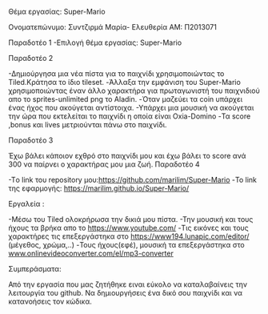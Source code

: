 Θέμα εργασίας: Super-Mario

Ονοματεπώνυμο: Συντζιρμά Μαρία- Ελευθερία ΑΜ: Π2013071

Παραδοτέο 1 -Επιλογή θέμα εργασίας: Super-Mario

Παραδοτέο 2

-Δημιούργησα μια νέα πίστα για το παιχνίδι χρησιμοποιώντας το Tiled.Κράτησα το ίδιο tileset. -Άλλαξα την εμφάνιση του Super-Mario χρησιμοποιώντας έναν άλλο χαρακτήρα για πρωταγωνιστή του παιχνιδιού απο το sprites-unlimited png το Aladin. -Όταν μαζεύει τα coin υπάρχει ένας ήχος που ακούγεται αντίστοιχα. -Υπάρχει μια μουσική να ακούγεται την ώρα που εκτελείται το παιχνίδι η οποία είναι Oxia-Domino -Τα score ,bonus και lives μετριούνται πάνω στο παιχνίδι.

Παραδοτέο 3

Έχω βάλει κάποιον εχθρό στο παιχνίδι μου και έχω βάλει το score ανά 300 να παίρνει ο χαρακτήρας μου μια ζωή.
Παραδοτέο 4

-Tο link του repository μου:https://github.com/marilim/Super-Mario  -Το link της εφαρμογής: https://marilim.github.io/Super-Mario/

Εργαλεία :

-Μέσω του Tiled ολοκρήρωσα την δικιά μου πίστα. -Την μουσική και τους ήχους τα βρήκα απο το https://www.youtube.com/ -Τις εικόνες και τους χαρακτήρες τις επεξεργάστηκα στο https://www194.lunapic.com/editor/ (μέγεθος, χρώμα,..) -Τους ήχους(εφέ), μουσική τα επεξεργάστηκα στο www.onlinevideoconverter.com/el/mp3-converter

Συμπεράσματα:

Από την εργασία που μας ζητήθηκε ειναι εύκολο να καταλαβαίνεις την λειτουργία του github. Να δημιουργήσεις ένα δικό σου παιχνίδι και να κατανοήσεις τον κώδικα.
